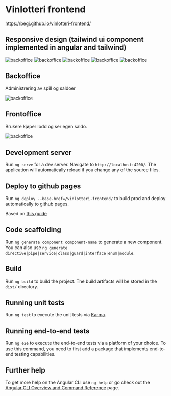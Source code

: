 # Vinlotteri frontend

<https://begj.github.io/vinlotteri-frontend/>

## Responsive design (tailwind ui component implemented in angular and tailwind)

![backoffice](./example/iPhone12/chrome_0BJA33Tb2Y.png)
![backoffice](./example/iPhone12/chrome_bT2NrwCt1k.png)
![backoffice](./example/iPhone12/chrome_0BJA33Tb2Y.png)
![backoffice](./example/iPhone12/chrome_eIUKw2ZBFQ.png)
![backoffice](./example/iPhone12/chrome_eIUKw2ZBFQ.png)

## Backoffice

Administrering av spill og saldoer

![backoffice](./example/backoffice.png)

## Frontoffice

Brukere kjøper lodd og ser egen saldo.

![backoffice](./example/frontoffice.png)

## Development server

Run `ng serve` for a dev server. Navigate to `http://localhost:4200/`. The application will automatically reload if you change any of the source files.

## Deploy to github pages

Run `ng deploy --base-href=/vinlotteri-frontend/` to build prod and deploy automatically to github pages.

Based on [this guide](https://www.syncfusion.com/blogs/post/easy-steps-to-host-an-angular-app-in-github-pages.aspx)

## Code scaffolding

Run `ng generate component component-name` to generate a new component. You can also use `ng generate directive|pipe|service|class|guard|interface|enum|module`.

## Build

Run `ng build` to build the project. The build artifacts will be stored in the `dist/` directory.

## Running unit tests

Run `ng test` to execute the unit tests via [Karma](https://karma-runner.github.io).

## Running end-to-end tests

Run `ng e2e` to execute the end-to-end tests via a platform of your choice. To use this command, you need to first add a package that implements end-to-end testing capabilities.

## Further help

To get more help on the Angular CLI use `ng help` or go check out the [Angular CLI Overview and Command Reference](https://angular.io/cli) page.
